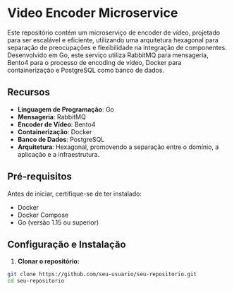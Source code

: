 # Video Encoder Microservice

Este repositório contém um microserviço de encoder de vídeo, projetado para ser escalável e eficiente, utilizando uma arquitetura hexagonal para separação de preocupações e flexibilidade na integração de componentes. Desenvolvido em Go, este serviço utiliza RabbitMQ para mensageria, Bento4 para o processo de encoding de vídeo, Docker para containerização e PostgreSQL como banco de dados.

## Recursos

- **Linguagem de Programação**: Go
- **Mensageria**: RabbitMQ
- **Encoder de Vídeo**: Bento4
- **Containerização**: Docker
- **Banco de Dados**: PostgreSQL
- **Arquitetura**: Hexagonal, promovendo a separação entre o domínio, a aplicação e a infraestrutura.

## Pré-requisitos

Antes de iniciar, certifique-se de ter instalado:

- Docker
- Docker Compose
- Go (versão 1.15 ou superior)

## Configuração e Instalação

1. **Clonar o repositório:**

```bash
git clone https://github.com/seu-usuario/seu-repositorio.git
cd seu-repositorio
```
